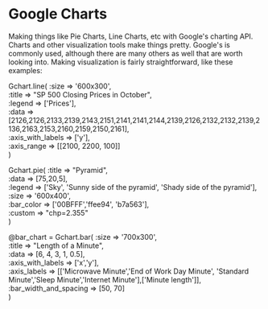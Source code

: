 # Google Charts

Making things like Pie Charts, Line Charts, etc with Google's charting API. Charts and other 
visualization tools make things pretty. Google's is commonly used, although there are many
others as well that are worth looking into.  Making visualization is fairly straightforward,
like these examples:

Gchart.line(  :size => '600x300', <br>
              :title => "SP 500 Closing Prices in October",<br>
              :legend => ['Prices'],<br>
              :data => [2126,2126,2133,2139,2143,2151,2141,2141,2144,2139,2126,2132,2132,2139,2136,2163,2153,2160,2159,2150,2161],<br>
              :axis_with_labels => ['y'], <br>
              :axis_range => [[2100, 2200, 100]]<br>
              )

Gchart.pie(
			:title => "Pyramid",<br>
			:data => [75,20,5],<br>
			:legend => ['Sky', 'Sunny side of the pyramid', 'Shady side of the pyramid'],<br>
			:size => '600x400',<br>
			:bar_color => ['00BFFF','ffee94', 'b7a563'],<br>
			:custom => "chp=2.355"<br>
			)
     
@bar_chart = Gchart.bar(
			:size => '700x300', <br>
			:title => "Length of a Minute",<br>
			:data => [6, 4, 3, 1, 0.5], <br>
			:axis_with_labels => ['x','y'],<br>
			:axis_labels => [['Microwave Minute','End of Work Day Minute', 'Standard Minute','Sleep Minute','Internet Minute'],['Minute length']], <br>
			:bar_width_and_spacing => [50, 70]<br>
			)           

